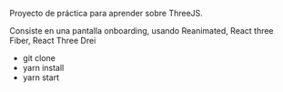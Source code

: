 Proyecto de práctica para aprender sobre ThreeJS.

Consiste en una pantalla onboarding, usando Reanimated, React three Fiber, React Three Drei

- git clone
- yarn install
- yarn start

